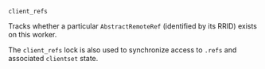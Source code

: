 ```
client_refs
```

Tracks whether a particular `AbstractRemoteRef` (identified by its RRID) exists on this worker.

The `client_refs` lock is also used to synchronize access to `.refs` and associated `clientset` state.
